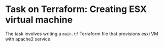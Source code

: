 # Task on Terraform: Creating ESX virtual machine

The task involves writing a `main.tf` Terraform file that provisions esxi VM with apache2 service
